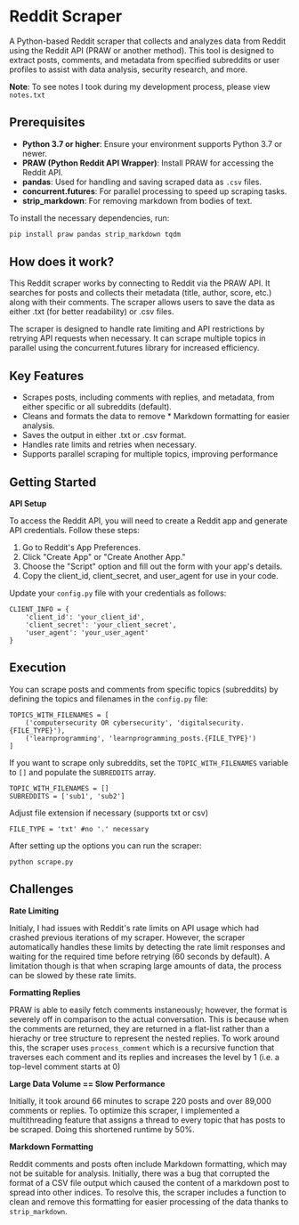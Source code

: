 
# Reddit Scraper

A Python-based Reddit scraper that collects and analyzes data from Reddit using the Reddit API (PRAW or another method). This tool is designed to extract posts, comments, and metadata from specified subreddits or user profiles to assist with data analysis, security research, and more.

**Note**: To see notes I took during my development process, please view `notes.txt`

## Prerequisites
- **Python 3.7 or higher**: Ensure your environment supports Python 3.7 or newer.
- **PRAW (Python Reddit API Wrapper)**: Install PRAW for accessing the Reddit API.
- **pandas**: Used for handling and saving scraped data as `.csv` files.
- **concurrent.futures**: For parallel processing to speed up scraping tasks.
- **strip_markdown**: For removing markdown from bodies of text.

To install the necessary dependencies, run:

```bash
pip install praw pandas strip_markdown tqdm
```

## How does it work?
This Reddit scraper works by connecting to Reddit via the PRAW API. It searches for posts and collects their metadata (title, author, score, etc.) along with their comments. The scraper allows users to save the data as either .txt (for better readability) or .csv files. 

The scraper is designed to handle rate limiting and API restrictions by retrying API requests when necessary. It can scrape multiple topics in parallel using the concurrent.futures library for increased efficiency.

## Key Features
* Scrapes posts, including comments with replies, and metadata, from either specific or all subreddits (default).
* Cleans and formats the data to remove * Markdown formatting for easier analysis.
* Saves the output in either .txt or .csv format.
* Handles rate limits and retries when necessary.
* Supports parallel scraping for multiple topics, improving performance


## Getting Started

**API Setup**

To access the Reddit API, you will need to create a Reddit app and generate API credentials. Follow these steps:

1. Go to Reddit's App Preferences.
2. Click "Create App" or "Create Another App."
3. Choose the "Script" option and fill out the form with your app's details.
4. Copy the client_id, client_secret, and user_agent for use in your code.


Update your `config.py` file with your credentials as follows:

```
CLIENT_INFO = {
    'client_id': 'your_client_id',
    'client_secret': 'your_client_secret',
    'user_agent': 'your_user_agent'
}
```

## Execution
You can scrape posts and comments from specific topics (subreddits) by defining the topics and filenames in the `config.py` file:
```
TOPICS_WITH_FILENAMES = [
    ('computersecurity OR cybersecurity', 'digitalsecurity.{FILE_TYPE}'),
    ('learnprogramming', 'learnprogramming_posts.{FILE_TYPE}')
]
```

If you want to scrape only subreddits, set the `TOPIC_WITH_FILENAMES` variable to `[]` and populate the `SUBREDDITS` array.
```
TOPIC_WITH_FILENAMES = []
SUBREDDITS = ['sub1', 'sub2']
```

Adjust file extension if necessary (supports txt or csv)
```
FILE_TYPE = 'txt' #no '.' necessary
```

After setting up the options you can run the scraper:
```
python scrape.py
```

## Challenges
**Rate Limiting**

Initialy, I had issues with Reddit's rate limits on API usage which had crashed previous iterations of my scraper. However, the scraper automatically handles these limits by detecting the rate limit responses and waiting for the required time before retrying (60 seconds by default). A limitation though is that when scraping large amounts of data, the process can be slowed by these rate limits.

**Formatting Replies**

PRAW is able to easily fetch comments instaneously; however, the format is severely off in comparison to the actual conversation. This is because when the comments are returned, they are returned in a flat-list rather than a hierachy or tree structure to represent the nested replies. To work around this, the scraper uses `process_comment` which is a recursive function that traverses each comment and its replies and increases the level by 1 (i.e. a top-level comment starts at 0)

**Large Data Volume == Slow Performance**

Initially, it took around 66 minutes to scrape 220 posts and over 89,000 comments or replies. To optimize this scraper, I implemented a multithreading feature that assigns a thread to every topic that has posts to be scraped. Doing this shortened runtime by 50%. 

**Markdown Formatting**

Reddit comments and posts often include Markdown formatting, which may not be suitable for analysis. Initially, there was a bug that corrupted the format of a CSV file output which caused the content of a markdown post to spread into other indices. To resolve this, the scraper includes a function to clean and remove this formatting for easier processing of the data thanks to `strip_markdown`.
